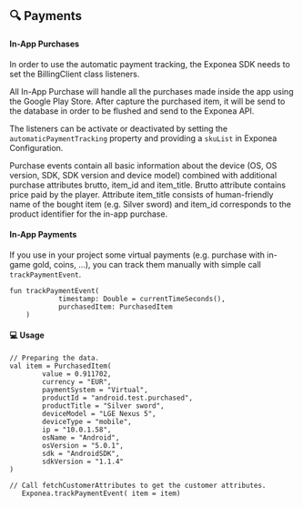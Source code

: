 ## 🔍 Payments

#### In-App Purchases

In order to use the automatic payment tracking, the Exponea SDK needs to set the BillingClient class listeners.

All In-App Purchase will handle all the purchases made inside the app using the Google Play Store. After capture the purchased item, it will be send to the database in order to be flushed and send to the Exponea API.

The listeners can be activate or deactivated by setting the `automaticPaymentTracking` property and providing a `skuList` in Exponea Configuration.

Purchase events contain all basic information about the device (OS, OS version, SDK, SDK version and device model) combined with additional purchase attributes brutto, item_id and item_title. Brutto attribute contains price paid by the player. Attribute item_title consists of human-friendly name of the bought item (e.g. Silver sword) and item_id corresponds to the product identifier for the in-app purchase.

#### In-App Payments

If you use in your project some virtual payments (e.g. purchase with in-game gold, coins, ...),  you can track them manually with simple call `trackPaymentEvent`.

```
fun trackPaymentEvent(
            timestamp: Double = currentTimeSeconds(),
            purchasedItem: PurchasedItem
    )
```

#### 💻 Usage

```
// Preparing the data.
val item = PurchasedItem(
        value = 0.911702,
        currency = "EUR",
        paymentSystem = "Virtual",
        productId = "android.test.purchased",
        productTitle = "Silver sword",
        deviceModel = "LGE Nexus 5",
        deviceType = "mobile",
        ip = "10.0.1.58",
        osName = "Android",
        osVersion = "5.0.1",
        sdk = "AndroidSDK",
        sdkVersion = "1.1.4"
)

// Call fetchCustomerAttributes to get the customer attributes.
   Exponea.trackPaymentEvent( item = item)
```
